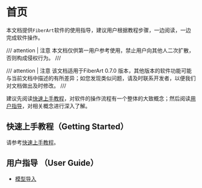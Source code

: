 # 首页

本文档提供`FiberArt`软件的使用指导，建议用户根据教程步骤，一边阅读，一边完成软件操作。

/// attention | 注意
本文档仅供第一用户参考使用，禁止用户向其他人二次扩散，否则构成侵权行为。
///

/// attention | 注意
该文档适用于FiberArt 0.7.0 版本，其他版本的软件功能可能与当前文档中描述的有所差异；如您发现类似问题，请及时联系开发者，以便我们对文档做出及时修改。
///

建议先阅读[快速上手教程](./getting_started.md)，对软件的操作流程有一个整体的大致概念；然后阅读[用户指导](#用户指导)，对相关概念进行深入了解。

## 快速上手教程（Getting Started）

请参考[快速上手教程](getting_started.md)。

## 用户指导 （User Guide）
- [模型导入](./import_model.md)
